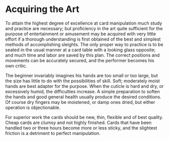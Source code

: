 # Acquiring the Art

To attain the highest degree of excellence at card manipulation much study and practice are necessary; but proficiency in the art quite sufficient for the purpose of entertainment or amusement may be acquired with very little effort if a thorough understanding is first obtained of the best and simplest methods of accomplishing sleights. The only proper way to practice is to be seated in the usual manner at a card table with a looking glass opposite; and much time and labor are saved by this plan. The correct positions and movements can be accurately secured, and the performer becomes his own critic.

The beginner invariably imagines his hands are too small or too large, but the size has little to do with the possibilities of skill. Soft; moderately moist hands are best adapter for the purpose. When the cuticle is hard and dry, or excessively humid, the difficulties increase. A simple preparation to soften the hands and good general health usually produce the desired conditions. Of course dry fingers may be moistened, or damp ones dried, but either operation is objectionable.

For superior work the cards should be new, thin, flexible and of best quality. Cheap cards are clumsy and not highly finished. Cards that have been handled two or three hours become more or less sticky, and the slightest friction is a detriment to perfect manipulation.

